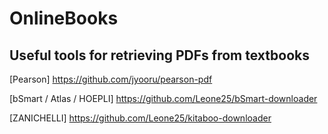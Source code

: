 # OnlineBooks

## Useful tools for retrieving PDFs from textbooks

[Pearson] https://github.com/jyooru/pearson-pdf

[bSmart / Atlas / HOEPLI] https://github.com/Leone25/bSmart-downloader

[ZANICHELLI] https://github.com/Leone25/kitaboo-downloader

